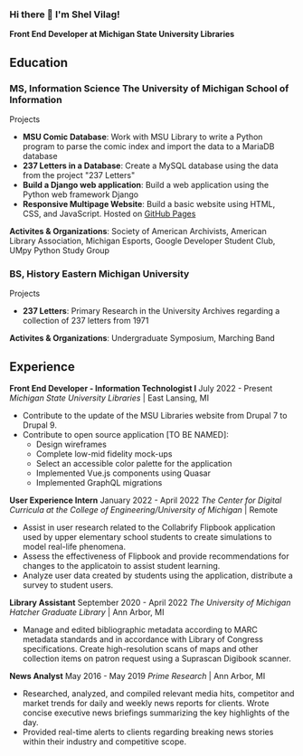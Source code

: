 ### Hi there 👋 I'm Shel Vilag!

**Front End Developer at Michigan State University Libraries**

## Education
### MS, Information Science The University of Michigan School of Information

Projects

- **MSU Comic Database**: Work with MSU Library to write a Python program to parse the comic index and import the data to a MariaDB database
- **237 Letters in a Database**: Create a MySQL database using the data from the project "237 Letters"
- **Build a Django web application**: Build a web application using the Python web framework Django
- **Responsive Multipage Website**: Build a basic website using HTML, CSS, and JavaScript. Hosted on [GitHub Pages](https://svilag.github.io/SI539-portfolio/)

**Activites & Organizations**: Society of American Archivists, American Library Association, Michigan Esports, Google Developer Student Club, UMpy Python Study Group

### BS, History Eastern Michigan University

Projects

- **237 Letters**: Primary Research in the University Archives regarding a collection of 237 letters from 1971

**Activites & Organizations**: Undergraduate Symposium, Marching Band

## Experience
**Front End Developer - Information Technologist I**
July 2022 - Present _Michigan State University Libraries_ | East Lansing, MI
- Contribute to the update of the MSU Libraries website from Drupal 7 to Drupal 9.
- Contribute to open source application [TO BE NAMED]:
  - Design wireframes
  - Complete low-mid fidelity mock-ups
  - Select an accessible color palette for the application
  - Implemented Vue.js components using Quasar
  - Implemented GraphQL migrations

**User Experience Intern**
January 2022 - April 2022 _The Center for Digital Curricula at the College of Engineering/University of Michigan_ | Remote

- Assist in user research related to the Collabrify Flipbook application used by upper elementary school students to create simulations to model real-life phenomena.
- Assess the effectiveness of Flipbook and provide recommendations for changes to the applicatoin to assist student learning.
- Analyze user data created by students using the application, distribute a survey to student users.

**Library Assistant**
September 2020 - April 2022 _The University of Michigan Hatcher Graduate Library_ | Ann Arbor, MI

- Manage and edited bibliographic metadata according to MARC metadata standards and in accordance with Library of Congress specifications.
Create high-resolution scans of maps and other collection items on patron request using a Suprascan Digibook scanner.

**News Analyst**
May 2016 - May 2019 _Prime Research_ | Ann Arbor, MI

- Researched, analyzed, and compiled relevant media hits, competitor and market trends for daily and weekly news reports for clients.
Wrote concise executive news briefings summarizing the key highlights of the day.
- Provided real-time alerts to clients regarding breaking news stories within their industry and competitive scope.

<!--
**vilagshe/vilagshe** is a ✨ _special_ ✨ repository because its `README.md` (this file) appears on your GitHub profile.

Here are some ideas to get you started:

- 🔭 I’m currently working on ...
- 🌱 I’m currently learning ...
- 👯 I’m looking to collaborate on ...
- 🤔 I’m looking for help with ...
- 💬 Ask me about ...
- 📫 How to reach me: ...
- 😄 Pronouns: ...
- ⚡ Fun fact: ...
-->
